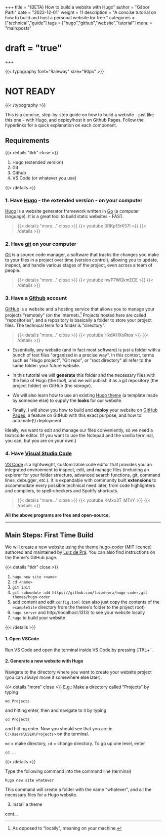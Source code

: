 +++
title = "(BETA) How to build a website with Hugo"
author = "Gábor Parti"
date = "2022-12-01"
weight = 11
description = "A concise tutorial on how to build and host a personal website for free."
categories = ["technical","guide"]
tags = ["hugo","github","website","tutorial"]
menu = "main:posts"
# draft = "true"
+++

{{< typography font="Raleway" size="90px" >}}
# NOT READY
{{< /typography >}}


This is a concise, step-by-step guide on how to build a website - just like this one - with Hugo, and deploy/host it on Github Pages. Follow the hyperlinks for a quick explanation on each component.

## Requirements

{{< details "tldr" close >}}

1. Hugo (extended version)
2. Git
3. Github
4. VS Code (or whatever you use)

{{< /details >}}

### 1. Have [Hugo](https://gohugo.io/installation/) - the extended version - on your computer

[Hugo](https://www.youtube.com/watch?v=0RKpf3rK57I) is a website generator framework written in [Go](https://www.youtube.com/watch?v=446E-r0rXHI) (a computer language). It is a great tool to build static websites - FAST.

> {{< details "more..." close >}}
> {{< youtube 0RKpf3rK57I >}}
> {{< /details >}}

### 2. Have [git](https://git-scm.com/) on your computer

[Git](https://www.youtube.com/watch?v=hwP7WQkmECE) is a source code manager, a software that tracks the changes you make to your files in a project over time (version control), allowing you to update, inspect, and handle various stages of the project, even across a team of people.

> {{< details "more..." close >}}
> {{< youtube hwP7WQkmECE >}}
> {{< /details >}}

### 3. Have a [Github](https://github.com/) account

[GitHub](https://www.youtube.com/watch?v=HkdAHXoRtos) is a website and a hosting service that allows you to manage your projects "remotely" (on the internet).[^remote] Projects hosted here are called "repositories", and a repository is basically a folder to store your project files. The technical term fo a folder is "directory".

[^remote]: As opposed to "locally", meaning on your machine.

> {{< details "more..." close >}}
> {{< youtube HkdAHXoRtos >}}
> {{< /details >}}

* Essentially, any website (and in fact most software) is just a folder with a bunch of text files "organized in a precise way". In this context, terms such as "Hugo project", "Git repo", or "root directory" all refer to the same folder: your future website.

* In this tutorial we will **generate** this folder and the necessary files with the help of Hugo (the *tool*), and we will publish it as a git repository (the project folder) on GitHub (the *storage*).

* We will also learn how to use an existing [Hugo theme](https://themes.gohugo.io/) (a template made by someone else) to supply the **looks** for our website. 

* Finally, I will show you how to build and **deploy** your website on [GitHub Pages](https://pages.github.com/), a feature on GitHub with this exact purpose, and how to automate(!) deployment.

Ideally, we want to edit and manage our files conveniently, so we need a text/code editor. (If you want to use the Notepad and the vanilla terminal, you can, but you are on your own.)

### 4. Have [Visual Studio Code](https://code.visualstudio.com/)

[VS Code](https://www.youtube.com/watch?v=KMxo3T_MTvY) is a lightweight, customizable code editor that provides you an integrated environment to inspect, edit, and manage files (including an explorer for your folder structure, advanced search functions, git, command lines, debugger, etc.). It is expandable with community built **extensions** to accommodate every possible technical need later, from code highlighters and compilers, to spell-checkers and Spotify shortcuts.

> {{< details "more..." close >}}
> {{< youtube KMxo3T_MTvY >}}
> {{< /details >}}

**All the above programs are free and open-source.**

***

## Main Steps: First Time Build

We will create a new website using the theme [hugo-coder](https://github.com/luizdepra/hugo-coder) (MIT licence) authored and maintained by [Luiz de Prá](https://github.com/luizdepra). You can also find instructions on the theme's GitHub page.

{{< details "tldr" close >}}

1. `hugo new site <name>`
2. `cd <name>`
3. `git init`
4. `git submodule add https://github.com/luizdepra/hugo-coder.git themes/hugo-coder`
5. add content and edit `config.toml` (can also just copy the contents of the `exampleSite` directory from the theme's folder to the project root)
6. `hugo server` and http://localhost:1313/ to see your website locally
7. `hugo` to build your website

{{< /details >}}

#### 1. Open VSCode

Run VS Code and open the terminal inside VS Code by pressing <kbd>CTRL</kbd>+<kbd>`</kbd>.

#### 2. Generate a new website with Hugo

Navigate to the directory where you want to create your website project (you can always move it somewhere else later).

{{< details "more" close >}}
E.g.: Make a directory called "Projects" by typing 

    md Projects

and hitting enter, then and navigate to it by typing

    cd Projects

and hitting enter. Now you should see that you are in `C:\Users\USER\Projects>` on the terminal.

`md` = make directory, `cd` = change directory. To go up one level, enter 

    cd ..

{{< /details >}}

Type the following command into the command line (terminal)

    hugo new site whatever

This command will create a folder with the name "whatever", and all the necessary files for a Hugo website.

3. Install a theme


cont...